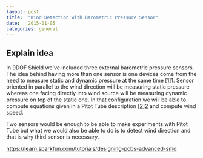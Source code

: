 ```yaml
---
layout: post
title:  "Wind Detection with Barometric Pressure Sensor"
date:   2015-01-05
categories: general
---
```

## Explain idea

In 9DOF Shield we've included three external barometric pressure sensors. The idea behind having more than one sensor is 
one devices come from the need to measure static and dynamic pressure at the same time [[1]][1]. Sensor oriented in parallel to
 the wind direction will be measuring static pressure whereas one facing directly into wind source will be measuring 
 dynamic pressure on top of the static one. In that configuration we will be able to compute equations given in a Pitot
 Tube description [[2]][2] and compute wind speed. 
 
Two sensors would be enough to be able to make experiments with Pitot Tube but what we would also be able to do is to 
detect wind direction and that is why third sensor is necessary.  


[1]: https://www.dwyer-inst.com/Products/AirVelocityIntroduction.cfm
[2]: http://en.wikipedia.org/wiki/Pitot_tube


https://learn.sparkfun.com/tutorials/designing-pcbs-advanced-smd